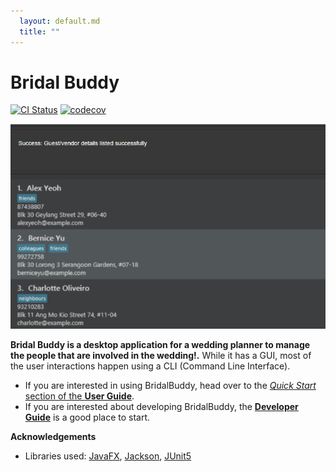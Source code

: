 ```yaml
---
  layout: default.md
  title: ""
---
```


# Bridal Buddy 

[![CI Status](https://github.com/se-edu/addressbook-level3/workflows/Java%20CI/badge.svg)](https://github.com/se-edu/addressbook-level3/actions)
[![codecov](https://codecov.io/gh/se-edu/addressbook-level3/branch/master/graph/badge.svg)](https://codecov.io/gh/se-edu/addressbook-level3)

![Ui](images/Ui.png)

**Bridal Buddy is a desktop application for a wedding planner to manage the people that are involved in the wedding!.** While it has a GUI, most of the user interactions happen using a CLI (Command Line Interface).

* If you are interested in using BridalBuddy, head over to the [_Quick Start_ section of the **User Guide**](UserGuide.html#quick-start).
* If you are interested about developing BridalBuddy, the [**Developer Guide**](DeveloperGuide.html) is a good place to start.


**Acknowledgements**

* Libraries used: [JavaFX](https://openjfx.io/), [Jackson](https://github.com/FasterXML/jackson), [JUnit5](https://github.com/junit-team/junit5)
